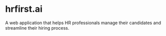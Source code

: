 # hrfirst.ai
A web application that helps HR professionals manage their candidates and streamline their hiring process.
